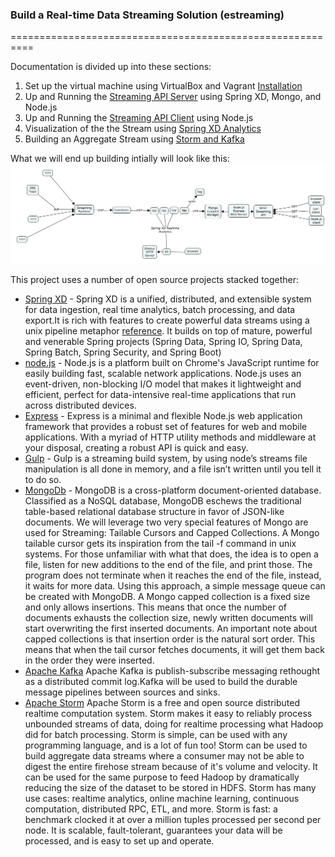 

### Build a Real-time Data Streaming Solution (estreaming)
==========================================================


Documentation is divided up into these sections:

1. Set up the virtual machine using VirtualBox and Vagrant [Installation](INSTALLATION.md)
2. Up and Running the [Streaming API Server](STREAMING_API_SERVER.md) using Spring XD, Mongo, and Node.js
2. Up and Running the [Streaming API Client](STREAMING_API_CLIENT.md) using Node.js
3. Visualization of the the Stream using [Spring XD Analytics](ANALYTICS.md)
3. Building an Aggregate Stream using [Storm and Kafka](STORM_AND_KAFKA.md)


What we will end up building intially will look like this:
![img/streaming_runtime_end_to_end](img/streaming_runtime_end_to_end.PNG)


This project uses a number of open source projects stacked together:

* [Spring XD](http://projects.spring.io/spring-xd/) - Spring XD is a unified, distributed, and extensible system for data ingestion, real time analytics, batch processing, and data export.It is rich with features to create powerful data streams using a unix pipeline metaphor [reference](http://docs.spring.io/spring-xd/docs/1.2.0.RELEASE/reference/html/). It builds on top of mature, powerful and venerable Spring projects (Spring Data, Spring IO, Spring Data, Spring Batch, Spring Security, and Spring Boot)
* [node.js](https://nodejs.org/) - Node.js is a platform built on Chrome's JavaScript runtime for easily building fast, scalable network applications. Node.js uses an event-driven, non-blocking I/O model that makes it lightweight and efficient, perfect for data-intensive real-time applications that run across distributed devices.
* [Express](http://expressjs.com/) - Express is a minimal and flexible Node.js web application framework that provides a robust set of features for web and mobile applications. With a myriad of HTTP utility methods and middleware at your disposal, creating a robust API is quick and easy.
* [Gulp](http://gulpjs.com/) - Gulp is a streaming build system, by using node’s streams file manipulation is all done in memory, and a file isn’t written until you tell it to do so.
* [MongoDb](https://www.mongodb.org/) - MongoDB is a cross-platform document-oriented database. Classified as a NoSQL database, MongoDB eschews the traditional table-based relational database structure in favor of JSON-like documents. We will leverage two very special features of Mongo are used for Streaming: Tailable Cursors and Capped Collections. A Mongo tailable cursor gets its inspiration from the tail -f command in unix systems. For those unfamiliar with what that does, the idea is to open a file, listen for new additions to the end of the file, and print those. The program does not terminate when it reaches the end of the file, instead, it waits for more data. Using this approach, a simple message queue can be created with MongoDB. A Mongo capped collection is a fixed size and only allows insertions. This means that once the number of documents exhausts the collection size, newly written documents will start overwriting the first inserted documents. An important note about capped collections is that insertion order is the natural sort order. This means that when the tail cursor fetches documents, it will get them back in the order they were inserted.
* [Apache Kafka](http://kafka.apache.org/) Apache Kafka is publish-subscribe messaging rethought as a distributed commit log.Kafka will be used to build the durable message pipelines between sources and sinks.
* [Apache Storm](https://storm.apache.org/)  Apache Storm is a free and open source distributed realtime computation system. Storm makes it easy to reliably process unbounded streams of data, doing for realtime processing what Hadoop did for batch processing. Storm is simple, can be used with any programming language, and is a lot of fun too! Storm can be used to build aggregate data streams where a consumer may not be able to digest the entire firehose stream because of it's volume and velocity. It can be used for the same purpose to feed Hadoop by dramatically reducing the size of the dataset to be stored in HDFS. Storm has many use cases: realtime analytics, online machine learning, continuous computation, distributed RPC, ETL, and more. Storm is fast: a benchmark clocked it at over a million tuples processed per second per node. It is scalable, fault-tolerant, guarantees your data will be processed, and is easy to set up and operate.
